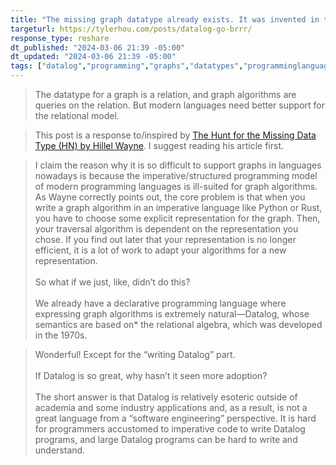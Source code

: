 ```yaml
---
title: "The missing graph datatype already exists. It was invented in the '70s"
targeturl: https://tylerhou.com/posts/datalog-go-brrr/
response_type: reshare
dt_published: "2024-03-06 21:39 -05:00"
dt_updated: "2024-03-06 21:39 -05:00"
tags: ["datalog","programming","graphs","datatypes","programminglanguages","software","database","algorithms"]
---
```


> The datatype for a graph is a relation, and graph algorithms are queries on the relation. But modern languages need better support for the relational model.

> This post is a response to/inspired by [The Hunt for the Missing Data Type (HN) by Hillel Wayne](https://www.hillelwayne.com/post/graph-types/). I suggest reading his article first.

> I claim the reason why it is so difficult to support graphs in languages nowadays is because the imperative/structured programming model of modern programming languages is ill-suited for graph algorithms. As Wayne correctly points out, the core problem is that when you write a graph algorithm in an imperative language like Python or Rust, you have to choose some explicit representation for the graph. Then, your traversal algorithm is dependent on the representation you chose. If you find out later that your representation is no longer efficient, it is a lot of work to adapt your algorithms for a new representation.  
> <br>
> So what if we just, like, didn’t do this?  
> <br>
> We already have a declarative programming language where expressing graph algorithms is extremely natural—Datalog, whose semantics are based on* the relational algebra, which was developed in the 1970s.

> Wonderful! Except for the “writing Datalog” part.  
> <br>
> If Datalog is so great, why hasn’t it seen more adoption?  
> <br>
> The short answer is that Datalog is relatively esoteric outside of academia and some industry applications and, as a result, is not a great language from a “software engineering” perspective. It is hard for programmers accustomed to imperative code to write Datalog programs, and large Datalog programs can be hard to write and understand.